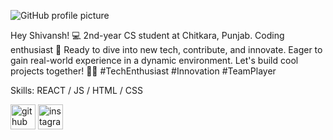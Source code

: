 
![GitHub profile picture](https://i.pinimg.com/736x/15/4d/ad/154dad4a2a8b52c02168b8752fcae493.jpg)

Hey Shivansh! 💻 2nd-year CS student at Chitkara, Punjab. Coding enthusiast 🚀 Ready to dive into new tech, contribute, and innovate. Eager to gain real-world experience in a dynamic environment. Let's build cool projects together! 👨‍💻 
#TechEnthusiast #Innovation #TeamPlayer

Skills: REACT / JS / HTML / CSS



[<img src='https://cdn.jsdelivr.net/npm/simple-icons@3.0.1/icons/github.svg' alt='github' height='40'>](https://github.com/soodshivansh)  [<img src='https://cdn.jsdelivr.net/npm/simple-icons@3.0.1/icons/instagram.svg' alt='instagram' height='40'>](https://www.instagram.com/soodshivansh/)  

